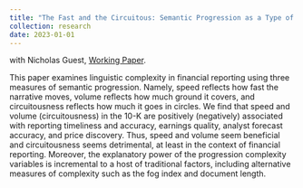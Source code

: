 ```yaml
---
title: "The Fast and the Circuitous: Semantic Progression as a Type of Disclosure Complexity"
collection: research
date: 2023-01-01
---
```


with Nicholas Guest, [Working Paper](https://papers.ssrn.com/sol3/papers.cfm?abstract_id=4098951). 

This paper examines linguistic complexity in financial reporting using three measures of semantic progression. Namely, speed reflects how fast the narrative moves, volume reflects how much ground it covers, and circuitousness reflects how much it goes in circles. We find that speed and volume (circuitousness) in the 10-K are positively (negatively) associated with reporting timeliness and accuracy, earnings quality, analyst forecast accuracy, and price discovery. Thus, speed and volume seem beneficial and circuitousness seems detrimental, at least in the context of financial reporting. Moreover, the explanatory power of the progression complexity variables is incremental to a host of traditional factors, including alternative measures of complexity such as the fog index and document length.



